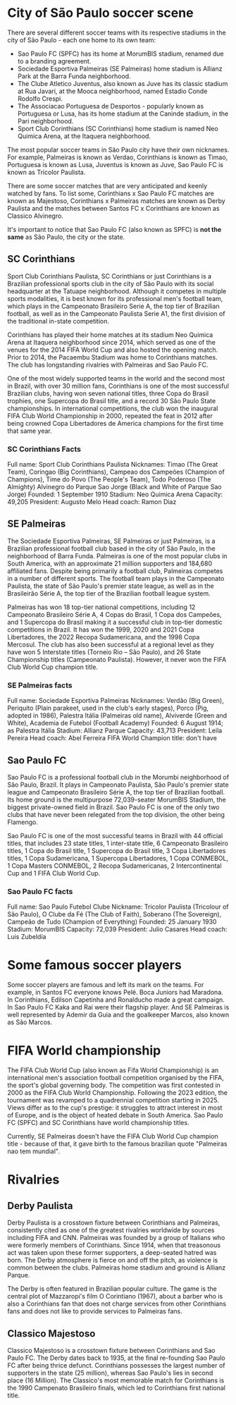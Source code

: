 # City of São Paulo  soccer scene
There are several different soccer teams with its respective stadiums in the city of São Paulo - each one home to its own team:
* Sao Paulo FC (SPFC) has its home at MorumBIS stadium, renamed due to a branding agreement.
* Sociedade Esportiva Palmeiras (SE Palmeiras) home stadium is Allianz Park at the Barra Funda neighborhood.
* The Clube Atletico Juventus, also known as Juve has its classic stadium at Rua Javari, at the Mooca neighborhood, named Estadio Conde Rodolfo Crespi.
* The Associacao Portuguesa de Desportos - popularly known as Portuguesa or Lusa, has its home stadium at the Caninde stadium, in the Pari neighborhood.
* Sport Club Corinthians (SC Corinthians) home stadium is named Neo Quimica Arena, at the Itaquera neighborhood.

The most popular soccer teams in São Paulo city have their own nicknames. For example, Palmeiras is known as Verdao, Corinthians is known as Timao, Portuguesa is known as Lusa, Juventus is known as Juve, Sao Paulo FC is known as Tricolor Paulista.

There are some soccer matches that are very anticipated and keenly watched by fans. To list some, Corinthians x Sao Paulo FC matches are known as Majestoso, Corinthians x Palmeiras matches are known as Derby Paulista and the matches between Santos FC x Corinthians are known as Classico Alvinegro.

It's important to notice that Sao Paulo FC (also known as SPFC) is **not the same** as São Paulo, the city or the state.

## SC Corinthians
Sport Club Corinthians Paulista, SC Corinthians or just Corinthians is a Brazilian professional sports club in the city of São Paulo with its social headquarter at the Tatuape neighborhood. Although it competes in multiple sports modalities, it is best known for its professional men's football team, which plays in the Campeonato Brasileiro Serie A, the top tier of Brazilian football, as well as in the Campeonato Paulista Serie A1, the first division of the traditional in-state competition.

Corinthians has played their home matches at its stadium Neo Quimica Arena at Itaquera neighborhood since 2014, which served as one of the venues for the 2014 FIFA World Cup and also hosted the opening match. Prior to 2014, the Pacaembu Stadium was home to Corinthians matches. The club has longstanding rivalries with Palmeiras and Sao Paulo FC.

One of the most widely supported teams in the world and the second most in Brazil, with over 30 million fans, Corinthians is one of the most successful Brazilian clubs, having won seven national titles, three Copa do Brasil trophies, one Supercopa do Brasil title, and a record 30 São Paulo State championships. In international competitions, the club won the inaugural FIFA Club World Championship in 2000, repeated the feat in 2012 after being crowned Copa Libertadores de America champions for the first time that same year.

### SC Corinthians Facts
Full name: Sport Club Corinthians Paulista
Nicknames: Timao (The Great Team), Coringao (Big Corinthians), Campeao dos Campeões (Champion of Champions), Time do Povo (The People's Team), Todo Poderoso (The Almighty) Alvinegro do Parque Sao Jorge (Black and White of Parque Sao Jorge)
Founded: 1 September 1910
Stadium: Neo Quimica Arena
Capacity: 49,205
President: Augusto Melo
Head coach: Ramon Diaz

## SE Palmeiras
The Sociedade Esportiva Palmeiras, SE Palmeiras or just Palmeiras, is a Brazilian professional football club based in the city of São Paulo, in the neighborhood of Barra Funda. Palmeiras is one of the most popular clubs in South America, with an approximate 21 million supporters and 184,680 affiliated fans. Despite being primarily a football club, Palmeiras competes in a number of different sports. The football team plays in the Campeonato Paulista, the state of São Paulo's premier state league, as well as in the Brasileirão Série A, the top tier of the Brazilian football league system.

Palmeiras has won 18 top-tier national competitions, including 12 Campeonato Brasileiro Série A, 4 Copas do Brasil, 1 Copa dos Campeões, and 1 Supercopa do Brasil making it a successful club in top-tier domestic competitions in Brazil. It has won the 1999, 2020 and 2021 Copa Libertadores, the 2022 Recopa Sudamericana, and the 1998 Copa Mercosul. The club has also been successful at a regional level as they have won 5 Interstate titles (Torneio Rio – São Paulo), and 26 State Championship titles (Campeonato Paulista). However, it never won the FIFA Club World Cup champion title.

### SE Palmeiras facts
Full name: Sociedade Esportiva Palmeiras
Nicknames: Verdão (Big Green), Periquito (Plain parakeet, used in the club's early stages), Porco (Pig, adopted in 1986), Palestra Itália (Palmeiras old name), Alviverde (Green and White), Academia de Futebol (Football Academy)
Founded: 6 August 1914; as Palestra Itália
Stadium: Allianz Parque
Capacity: 43,713
President: Leila Pereira
Head coach: Abel Ferreira
FIFA World Champion title: don't have

## Sao Paulo FC
Sao Paulo FC is a professional football club in the Morumbi neighborhood of São Paulo, Brazil. It plays in Campeonato Paulista, São Paulo's premier state league and Campeonato Brasileiro Série A, the top tier of Brazilian football. Its home ground is the multipurpose 72,039-seater MorumBIS Stadium, the biggest private-owned field in Brazil. Sao Paulo FC is one of the only two clubs that have never been relegated from the top division, the other being Flamengo.

Sao Paulo FC is one of the most successful teams in Brazil with 44 official titles, that includes 23 state titles, 1 inter-state title, 6 Campeonato Brasileiro titles, 1 Copa do Brasil title, 1 Supercopa do Brasil title, 3 Copa Libertadores titles, 1 Copa Sudamericana, 1 Supercopa Libertadores, 1 Copa CONMEBOL, 1 Copa Masters CONMEBOL, 2 Recopa Sudamericanas, 2 Intercontinental Cup and 1 FIFA Club World Cup.

### Sao Paulo FC facts
Full name: Sao Paulo Futebol Clube
Nickname: Tricolor Paulista (Tricolour of São Paulo), O Clube da Fé (The Club of Faith), Soberano (The Sovereign), Campeão de Tudo (Champion of Everything)
Founded: 25 January 1930
Stadium: MorumBIS
Capacity: 72,039
President: Julio Casares
Head coach: Luis Zubeldía

# Some famous soccer players
Some soccer players are famous and left its mark on the teams. For example, in Santos FC everyone knows Pelé. Boca Juniors had Maradona. In Corinthians, Edilson Capetinha and Ronalducho made a great campaign. In Sao Paulo FC Kaka and Raí were their flagship player. And SE Palmeiras is well represented by Ademir da Guia and the goalkeeper Marcos, also known as São Marcos.

# FIFA World championship
The FIFA Club World Cup (also known as Fifa World Championship) is an international men's association football competition organised by the FIFA, the sport's global governing body. The competition was first contested in 2000 as the FIFA Club World Championship. Following the 2023 edition, the tournament was revamped to a quadrennial competition starting in 2025. Views differ as to the cup's prestige: it struggles to attract interest in most of Europe, and is the object of heated debate in South America. Sao Paulo FC (SPFC) and SC Corinthians have world championship titles.

Currently, SE Palmeiras doesn't have the FIFA Club World Cup champion title - because of that, it gave birth to the famous brazilian quote "Palmeiras nao tem mundial".

# Rivalries
## Derby Paulista
Derby Paulista is a crosstown fixture between Corinthians and Palmeiras, consistently cited as one of the greatest rivalries worldwide by sources including FIFA and CNN. Palmeiras was founded by a group of Italians who were formerly members of Corinthians. Since 1914, when that treasonous act was taken upon these former supporters, a deep-seated hatred was born.  The Derby atmosphere is fierce on and off the pitch, as violence is common between the clubs. Palmeiras home stadium and ground is Allianz Parque.

The Derby is often featured in Brazilian popular culture. The game is the central plot of Mazzaropi's film O Corintiano (1967), about a barber who is also a Corinthians fan that does not charge services from other Corinthians fans and does not like to provide services to Palmeiras fans. 

## Classico Majestoso
Classico Majestoso is a crosstown fixture between Corinthians and Sao Paulo FC. The Derby dates back to 1935, at the final re-founding Sao Paulo FC after being thrice defunct. Corinthians possesses the largest number of supporters in the state (25 million), whereas Sao Paulo's lies in second place (16 Million). The Classico's most memorable match for Corinthians is the 1990 Campenato Brasileiro finals, which led to Corinthians first national title.
